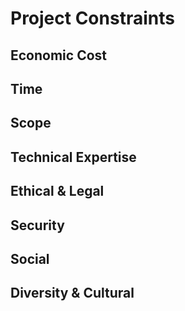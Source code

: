 # Project Constraints

## Economic Cost

## Time

## Scope

## Technical Expertise

## Ethical & Legal

## Security

## Social

## Diversity & Cultural
